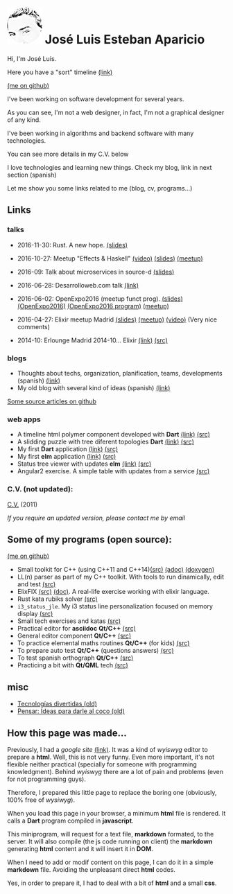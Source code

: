 # ![jleahred](images/jleahred2s.jpeg) José Luis Esteban Aparicio



Hi, I'm José Luis.

Here you have a "sort" timeline [(link)](timeline/index.html) 

[(me on github)](https://github.com/jleahred)

I've been working on software development for several years.

As you can see, I'm not a web designer, in fact, I'm not a graphical designer of any kind.

I've been working in algorithms and backend software with many technologies.

You can see more details in my C.V. below

I love technologies and learning new things. Check my blog, link in next section (spanish)

Let me show you some links related to me (blog, cv, programs...)



## Links 


### talks


* 2016-11-30: Rust. A new hope. [(slides)](https://docs.google.com/presentation/d/1UjRLpgGLi0eYD4ZTxuoL1cmZPp0fKFixTNuWqxiM8wU/edit?usp=sharing) 


* 2016-10-27: Meetup "Effects & Haskell" [(video)](https://www.youtube.com/watch?v=s6eLE0fZDuM&list=PL0bR48K8xUg5AlSGoO2bi-opioe-6sv4I) [(slides)](https://docs.google.com/presentation/d/1LIewEHMYjU5I646c_JJqZmwNqA0AMC8SgqA0DC6DGXo/edit) [(meetup)](https://www.meetup.com/Haskell-MAD/events/234814002/)

* 2016-09: Talk about microservices in source-d [(slides)](https://docs.google.com/presentation/d/1XA1eDX34V5Wy-Pf46EY8yZepCZAzjlnITSlXRH85Wbs/edit?usp=sharing) 

* 2016-06-28: Desarrolloweb.com talk [(link)](https://www.youtube.com/watch?v=_stVvsLLm6o&feature=youtu.be)

* 2016-06-02: OpenExpo2016 (meetup funct prog). [(slides)](https://docs.google.com/presentation/d/1JznL2c1WZqWfsyFPy1BYS0VL0VuJqN33k7oldaEK_a0/edit?usp=sharing) [(OpenExpo2016)](http://www.openexpo.es/openexpo-2016/ponentes-2016) [(OpenExpo2016 program)](http://www.openexpo.es/openexpo-2016/programa-horario)  [(meetup)](http://www.meetup.com/Haskell-MAD/events/230564520/)


* 2016-04-27: Elixir meetup Madrid [(slides)](https://docs.google.com/presentation/d/13pARtd4MKpr0vMFTkYsgnIie0KpkUQAPnPamFiKOPxY/edit?usp=sharing) [(meetup)](http://www.meetup.com/Madrid-Elixir/events/230312000/) [(video)](https://www.youtube.com/watch?v=kQgwHUrmqlo) (Very nice comments)

* 2014-10: Erlounge Madrid 2014-10... Elixir [(link)](talks/elixir-2014-10.html) [(src)](https://github.com/jleahred/talks/tree/master/elixir_2014-10)



### blogs

* Thoughts about techs, organization, planification, teams, developments (spanish) [(link)](http://departamentodesarrollo.blogspot.com.es/)
* My old blog with several kind of ideas (spanish) [(link)](http://joseluisestebanaparicio.blogspot.com/)

[Some source articles on github](https://github.com/jleahred/blogs)
    
    
### web apps

* A timeline html polymer component developed with **Dart** [(link)](timeline/index.html) [(src)](https://github.com/jleahred/timeline)
* A slidding puzzle with tree diferent topologies **Dart**  [(link)](apps/puzzle3t/index.html) [(src)](https://github.com/jleahred/puzzle3t)
* My first **Dart** application [(link)](apps/hello_world/index.html) [(src)](https://github.com/jleahred/dart_hello_world)
* My first **elm** application [(link)](apps/calculator/calculator.html) [(src)](https://github.com/jleahred/katas/tree/master/langs/elm/calculator)
* Status tree viewer with updates **elm** [(link)](apps/status_tree/index.html) [(src)](https://github.com/jleahred/katas/tree/master/langs/elm/status_tree)
* Angular2 exercise. A simple table with updates from a service  [(src)](https://github.com/jleahred/katas/tree/master/web/angular2/ws_table_proto)


### C.V. (not updated):

[C.V.](https://drive.google.com/file/d/0B6qpsfY_cLaaeVNnenZFUERuR28/view?usp=sharing) (2011)

_If you require an updated version, please contact me by email_



## Some of my programs (open source):

[(me on github)](https://github.com/jleahred)

* Small toolkit for C++ (using C++11 and C++14)[(src)](https://github.com/jleahred/jle_cpp_tk) 
[(adoc)](jle_cpp_tk.doc/jle_cpp_tk.html)
[(doxygen)](jle_cpp_tk.doc/index.html)
* LL(n) parser as part of my C++ toolkit. With tools to run dinamically, edit and test [(src)](https://github.com/jleahred/jle_cpp_tk/tree/master/src/core/hp)
* ElixFIX [(src)](https://github.com/jleahred/elixfix) [(doc)](http://jleahred.github.io/elixfix.doc/readme.html). A real-life exercise working with elixir language.
* Rust kata rubiks solver [(src)](https://github.com/jleahred/katas/tree/master/langs/rust/rubiks_solver)
* `i3_status_jle`. My i3 status line personalization focused on memory display [(src)](https://github.com/jleahred/i3_status_jle)
* Small tech exercises and katas [(src)](https://github.com/jleahred/katas)
* Practical editor for **asciidoc** **Qt/C++** [(src)](https://github.com/jleahred/qadoc)
* General editor component **Qt/C++** [(src)](https://github.com/jleahred/mqeditor)
* To practice elemental maths routines **Qt/C++** (for kids) [(src)](https://github.com/jleahred/kids-math-practice)
* To prepare auto test **Qt/C++** (questions answers) [(src)](https://github.com/jleahred/mq-auto-test)
* To test spanish orthograph **Qt/C++** [(src)](https://github.com/jleahred/ortograph)
* Practicing a bit with **Qt/QML** tech [(src)](https://github.com/jleahred/qml-learning)


## misc

* [Tecnologías divertidas (old)](http://departamentodesarrollo.blogspot.com.es/2012/11/tecnologias-divertidas.html)
* [Pensar: Ideas para darle al coco (old)](https://sites.google.com/site/joseluisestebanaparicio/pensar)
 

 
## How this page was made...

Previously, I had a _google site_ [(link)](https://sites.google.com/site/joseluisestebanaparicio/home). It was a kind 
of _wyiswyg_ editor to prepare a **html**. Well, this is not very funny.
Even more important, it's not flexible neither practical (specially for someone with programming knowledgment). Behind _wyiswyg_
there are a lot of pain and problems (even for not programming guys).

Therefore, I prepared this little page to replace the boring one (obviously, 100% free of _wysiwyg_).

When you load this page in your browser, a minimum **html** file is rendered. It calls a **Dart** program compiled 
in **javascript**. 

This miniprogram, will request for a text file, **markdown** formated, to the server. It will also 
compile (the js code running on client) the **markdown** generating **html** content and it will insert it in **DOM**. 

When I need to add or modif content on this page, I can do it in a simple **markdown** file. Avoiding the unpleasant 
direct **html** codes.

Yes, in order to prepare it, I had to deal with a bit of **html** and a small **css**.

